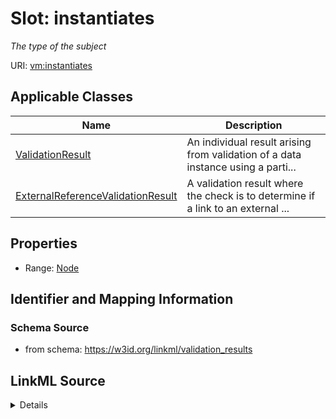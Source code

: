 # Slot: instantiates
_The type of the subject_


URI: [vm:instantiates](https://w3id.org/linkml/validation-model/instantiates)



<!-- no inheritance hierarchy -->




## Applicable Classes

| Name | Description |
| --- | --- |
[ValidationResult](ValidationResult.md) | An individual result arising from validation of a data instance using a parti...
[ExternalReferenceValidationResult](ExternalReferenceValidationResult.md) | A validation result where the check is to determine if a link to an external ...






## Properties

* Range: [Node](Node.md)







## Identifier and Mapping Information







### Schema Source


* from schema: https://w3id.org/linkml/validation_results




## LinkML Source

<details>
```yaml
name: instantiates
description: The type of the subject
from_schema: https://w3id.org/linkml/validation_results
exact_mappings:
- sh:sourceShape
rank: 1000
alias: instantiates
domain_of:
- ValidationResult
range: Node

```
</details>
